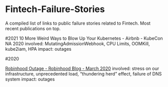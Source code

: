 # Fintech-Failure-Stories

A compiled list of links to public failure stories related to Fintech. Most recent publications on top.

#2021
10 More Weird Ways to Blow Up Your Kubernetes - Airbnb - KubeCon NA 2020
involved: MutatingAdmissionWebhook, CPU Limits, OOMKill, kube2iam, HPA
impact: outages

#2020

<a href="https://blog.robinhood.com/news/2020/3/3/an-update-from-robinhoods-founders
"> Robinhood Outage - Robinhood Blog - March 2020<a>
  involved: stress on our infrastructure, unprecedented load, “thundering herd” effect, failure of DNS system 
  impact: outages
